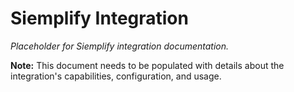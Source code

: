 # Siemplify Integration

*Placeholder for Siemplify integration documentation.*

**Note:** This document needs to be populated with details about the integration's capabilities, configuration, and usage.
